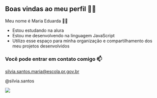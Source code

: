 ## Boas vindas ao meu perfil 💙💙

Meu nome é Maria Eduarda 🙋‍♀️

- Estou estudando na alura
- Estou me desenvolvendo na linguagem JavaScript
- Utilizo esse espaço para minha organização e compartilhamento dos meu projetos desenvolvidos

### Você pode entrar em contato comigo 📫

silvia.santos.maria@escola.pr.gov.br

@silvia.santos

![](https://media1.tenor.com/m/i1qG369b7hgAAAAC/kisses.gif)

